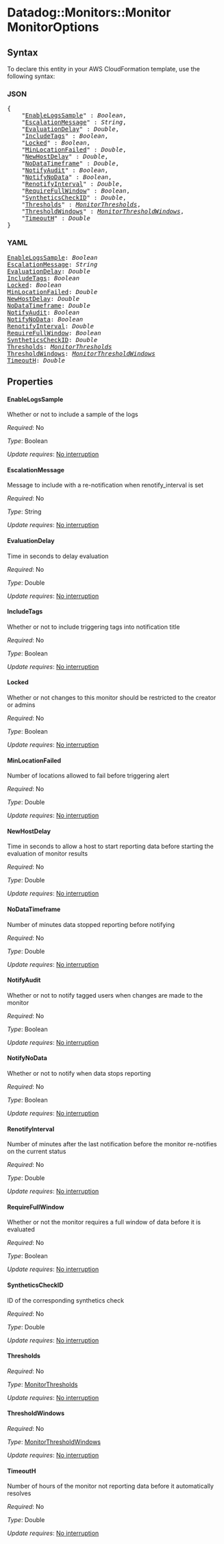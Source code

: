 # Datadog::Monitors::Monitor MonitorOptions

## Syntax

To declare this entity in your AWS CloudFormation template, use the following syntax:

### JSON

<pre>
{
    "<a href="#enablelogssample" title="EnableLogsSample">EnableLogsSample</a>" : <i>Boolean</i>,
    "<a href="#escalationmessage" title="EscalationMessage">EscalationMessage</a>" : <i>String</i>,
    "<a href="#evaluationdelay" title="EvaluationDelay">EvaluationDelay</a>" : <i>Double</i>,
    "<a href="#includetags" title="IncludeTags">IncludeTags</a>" : <i>Boolean</i>,
    "<a href="#locked" title="Locked">Locked</a>" : <i>Boolean</i>,
    "<a href="#minlocationfailed" title="MinLocationFailed">MinLocationFailed</a>" : <i>Double</i>,
    "<a href="#newhostdelay" title="NewHostDelay">NewHostDelay</a>" : <i>Double</i>,
    "<a href="#nodatatimeframe" title="NoDataTimeframe">NoDataTimeframe</a>" : <i>Double</i>,
    "<a href="#notifyaudit" title="NotifyAudit">NotifyAudit</a>" : <i>Boolean</i>,
    "<a href="#notifynodata" title="NotifyNoData">NotifyNoData</a>" : <i>Boolean</i>,
    "<a href="#renotifyinterval" title="RenotifyInterval">RenotifyInterval</a>" : <i>Double</i>,
    "<a href="#requirefullwindow" title="RequireFullWindow">RequireFullWindow</a>" : <i>Boolean</i>,
    "<a href="#syntheticscheckid" title="SyntheticsCheckID">SyntheticsCheckID</a>" : <i>Double</i>,
    "<a href="#thresholds" title="Thresholds">Thresholds</a>" : <i><a href="monitorthresholds.md">MonitorThresholds</a></i>,
    "<a href="#thresholdwindows" title="ThresholdWindows">ThresholdWindows</a>" : <i><a href="monitorthresholdwindows.md">MonitorThresholdWindows</a></i>,
    "<a href="#timeouth" title="TimeoutH">TimeoutH</a>" : <i>Double</i>
}
</pre>

### YAML

<pre>
<a href="#enablelogssample" title="EnableLogsSample">EnableLogsSample</a>: <i>Boolean</i>
<a href="#escalationmessage" title="EscalationMessage">EscalationMessage</a>: <i>String</i>
<a href="#evaluationdelay" title="EvaluationDelay">EvaluationDelay</a>: <i>Double</i>
<a href="#includetags" title="IncludeTags">IncludeTags</a>: <i>Boolean</i>
<a href="#locked" title="Locked">Locked</a>: <i>Boolean</i>
<a href="#minlocationfailed" title="MinLocationFailed">MinLocationFailed</a>: <i>Double</i>
<a href="#newhostdelay" title="NewHostDelay">NewHostDelay</a>: <i>Double</i>
<a href="#nodatatimeframe" title="NoDataTimeframe">NoDataTimeframe</a>: <i>Double</i>
<a href="#notifyaudit" title="NotifyAudit">NotifyAudit</a>: <i>Boolean</i>
<a href="#notifynodata" title="NotifyNoData">NotifyNoData</a>: <i>Boolean</i>
<a href="#renotifyinterval" title="RenotifyInterval">RenotifyInterval</a>: <i>Double</i>
<a href="#requirefullwindow" title="RequireFullWindow">RequireFullWindow</a>: <i>Boolean</i>
<a href="#syntheticscheckid" title="SyntheticsCheckID">SyntheticsCheckID</a>: <i>Double</i>
<a href="#thresholds" title="Thresholds">Thresholds</a>: <i><a href="monitorthresholds.md">MonitorThresholds</a></i>
<a href="#thresholdwindows" title="ThresholdWindows">ThresholdWindows</a>: <i><a href="monitorthresholdwindows.md">MonitorThresholdWindows</a></i>
<a href="#timeouth" title="TimeoutH">TimeoutH</a>: <i>Double</i>
</pre>

## Properties

#### EnableLogsSample

Whether or not to include a sample of the logs

_Required_: No

_Type_: Boolean

_Update requires_: [No interruption](https://docs.aws.amazon.com/AWSCloudFormation/latest/UserGuide/using-cfn-updating-stacks-update-behaviors.html#update-no-interrupt)

#### EscalationMessage

Message to include with a re-notification when renotify_interval is set

_Required_: No

_Type_: String

_Update requires_: [No interruption](https://docs.aws.amazon.com/AWSCloudFormation/latest/UserGuide/using-cfn-updating-stacks-update-behaviors.html#update-no-interrupt)

#### EvaluationDelay

Time in seconds to delay evaluation

_Required_: No

_Type_: Double

_Update requires_: [No interruption](https://docs.aws.amazon.com/AWSCloudFormation/latest/UserGuide/using-cfn-updating-stacks-update-behaviors.html#update-no-interrupt)

#### IncludeTags

Whether or not to include triggering tags into notification title

_Required_: No

_Type_: Boolean

_Update requires_: [No interruption](https://docs.aws.amazon.com/AWSCloudFormation/latest/UserGuide/using-cfn-updating-stacks-update-behaviors.html#update-no-interrupt)

#### Locked

Whether or not changes to this monitor should be restricted to the creator or admins

_Required_: No

_Type_: Boolean

_Update requires_: [No interruption](https://docs.aws.amazon.com/AWSCloudFormation/latest/UserGuide/using-cfn-updating-stacks-update-behaviors.html#update-no-interrupt)

#### MinLocationFailed

Number of locations allowed to fail before triggering alert

_Required_: No

_Type_: Double

_Update requires_: [No interruption](https://docs.aws.amazon.com/AWSCloudFormation/latest/UserGuide/using-cfn-updating-stacks-update-behaviors.html#update-no-interrupt)

#### NewHostDelay

Time in seconds to allow a host to start reporting data before starting the evaluation of monitor results

_Required_: No

_Type_: Double

_Update requires_: [No interruption](https://docs.aws.amazon.com/AWSCloudFormation/latest/UserGuide/using-cfn-updating-stacks-update-behaviors.html#update-no-interrupt)

#### NoDataTimeframe

Number of minutes data stopped reporting before notifying

_Required_: No

_Type_: Double

_Update requires_: [No interruption](https://docs.aws.amazon.com/AWSCloudFormation/latest/UserGuide/using-cfn-updating-stacks-update-behaviors.html#update-no-interrupt)

#### NotifyAudit

Whether or not to notify tagged users when changes are made to the monitor

_Required_: No

_Type_: Boolean

_Update requires_: [No interruption](https://docs.aws.amazon.com/AWSCloudFormation/latest/UserGuide/using-cfn-updating-stacks-update-behaviors.html#update-no-interrupt)

#### NotifyNoData

Whether or not to notify when data stops reporting

_Required_: No

_Type_: Boolean

_Update requires_: [No interruption](https://docs.aws.amazon.com/AWSCloudFormation/latest/UserGuide/using-cfn-updating-stacks-update-behaviors.html#update-no-interrupt)

#### RenotifyInterval

Number of minutes after the last notification before the monitor re-notifies on the current status

_Required_: No

_Type_: Double

_Update requires_: [No interruption](https://docs.aws.amazon.com/AWSCloudFormation/latest/UserGuide/using-cfn-updating-stacks-update-behaviors.html#update-no-interrupt)

#### RequireFullWindow

Whether or not the monitor requires a full window of data before it is evaluated

_Required_: No

_Type_: Boolean

_Update requires_: [No interruption](https://docs.aws.amazon.com/AWSCloudFormation/latest/UserGuide/using-cfn-updating-stacks-update-behaviors.html#update-no-interrupt)

#### SyntheticsCheckID

ID of the corresponding synthetics check

_Required_: No

_Type_: Double

_Update requires_: [No interruption](https://docs.aws.amazon.com/AWSCloudFormation/latest/UserGuide/using-cfn-updating-stacks-update-behaviors.html#update-no-interrupt)

#### Thresholds

_Required_: No

_Type_: <a href="monitorthresholds.md">MonitorThresholds</a>

_Update requires_: [No interruption](https://docs.aws.amazon.com/AWSCloudFormation/latest/UserGuide/using-cfn-updating-stacks-update-behaviors.html#update-no-interrupt)

#### ThresholdWindows

_Required_: No

_Type_: <a href="monitorthresholdwindows.md">MonitorThresholdWindows</a>

_Update requires_: [No interruption](https://docs.aws.amazon.com/AWSCloudFormation/latest/UserGuide/using-cfn-updating-stacks-update-behaviors.html#update-no-interrupt)

#### TimeoutH

Number of hours of the monitor not reporting data before it automatically resolves

_Required_: No

_Type_: Double

_Update requires_: [No interruption](https://docs.aws.amazon.com/AWSCloudFormation/latest/UserGuide/using-cfn-updating-stacks-update-behaviors.html#update-no-interrupt)

